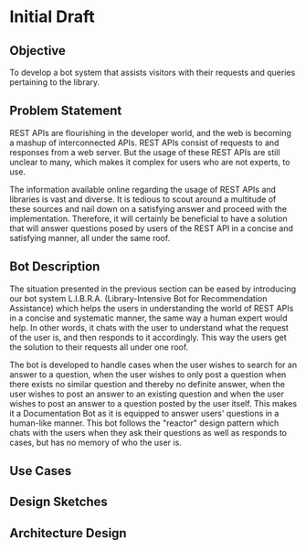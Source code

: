 # Initial Draft 

## Objective 
To develop a bot system that assists visitors with their requests and queries pertaining to the library. 
## Problem Statement  
REST APIs are flourishing in the developer world, and the web is becoming a mashup of interconnected APIs. REST APIs consist of requests to and responses from a web server. But the usage of these REST APIs are still unclear to many, which makes it complex for users who are not experts, to use. 

The information available online regarding the usage of REST APIs and libraries is vast and diverse. It is tedious to scout around a multitude of these sources and nail down on a satisfying answer and proceed with the implementation. Therefore, it will certainly be beneficial to have a solution that will answer questions posed by users of the REST API in a concise and satisfying manner, all under the same roof.  

## Bot Description

The situation presented in the previous section can be eased by introducing our bot system L.I.B.R.A. (Library-Intensive Bot for Recommendation Assistance) which helps the users in understanding the world of REST APIs in a concise and systematic manner, the same way a human expert would help. In other words, it chats with the user to understand what the request of the user is, and then responds to it accordingly. This way the users get the solution to their requests all under one roof.
 
The bot is developed to handle cases when the user wishes to search for an answer to a question, when the user wishes to only post a question when there exists no similar question and thereby no definite answer, when the user wishes to post an answer to an existing question and when the user wishes to post an answer to a question posted by the user itself. This makes it a Documentation Bot as it is equipped to answer users' questions in a human-like manner. This bot follows the "reactor" design pattern which chats with the users when they ask their questions as well as responds to cases, but has no memory of who the user is.

## Use Cases 
## Design Sketches 
## Architecture Design 


